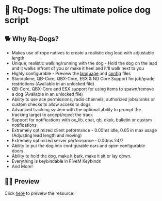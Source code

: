 # 🐶 Rq-Dogs: The ultimate police dog script

## 🐕 Why Rq-Dogs?
- Makes use of rope natives to create a realistic dog lead with adjustable length
- Unique, realistic walking/running with the dog - Hold the dog on the lead and it walks infront of you or make it heel and it'll walk next to you
- Highly configurable - Preview the [language](https://github.com/Rqver/Dogs-CFG/blob/main/shared/sh_lang.lua) and [config](https://github.com/Rqver/Dogs-CFG/blob/main/shared/sh_main.lua) files
- Standalone, QB-Core, QBX-Core, ESX & ND Core Support for job/grade restrictions (Available in an unlocked file)
- QB-Core, QBX-Core and ESX support for using items to spawn/remove a dog (Available in an unlocked file)
- Ability to use ace permissions, radio channels, authorized jobs/ranks or custom checks to allow access to dogs
- Advanced tracking system with the optional ability to prompt the tracking target to accept/reject the track
- Support for notifications with ox_lib, chat, qb, okok, bulletin or custom notifications
- Extremely optimized client peformance - 0.00ms idle, 0.05 in max usage (Adjusting lead length and moving)
- Extremely optimized server performance - 0.00ms 24/7
- Ability to put the dog into configurable cars and open configurable doors
- Ability to hold the dog, make it bark, make it sit or lay down.
- Everything is keybindable in FiveM Keybinds
- And More!

## 🐕‍🦺 Preview
Click [here](https://www.youtube.com/watch?v=n30h4vCf9K0) to preview the resource!

